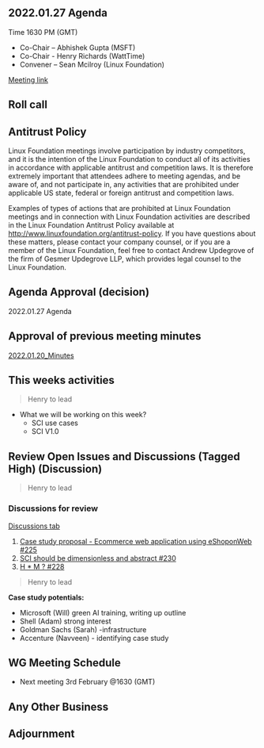 ## 2022.01.27 Agenda
Time 1630 PM (GMT)

- Co-Chair – Abhishek Gupta (MSFT)
- Co-Chair - Henry Richards (WattTime)
- Convener – Sean Mcilroy (Linux Foundation)

[Meeting link](https://zoom.us/j/97813672712?pwd=MkRpUzczUmQ5QVFQb3pheEpDa05tUT09)

## Roll call
  
## Antitrust Policy
Linux Foundation meetings involve participation by industry competitors, and it is the intention of the Linux Foundation to conduct 
all of its activities in accordance with applicable antitrust and competition laws. 
It is therefore extremely important that attendees adhere to meeting agendas, and be aware of, and not participate in, any activities 
that are prohibited under applicable US state, federal or foreign antitrust and competition laws.

Examples of types of actions that are prohibited at Linux Foundation meetings and in connection with Linux Foundation activities are 
described in the Linux Foundation Antitrust Policy available at http://www.linuxfoundation.org/antitrust-policy. 
If you have questions about these matters, please contact your company counsel, or if you are a member of the Linux Foundation, 
feel free to contact Andrew Updegrove of the firm of Gesmer Updegrove LLP, which provides legal counsel to the Linux Foundation.
  
## Agenda Approval (decision) 
2022.01.27 Agenda
  
## Approval of previous meeting minutes
[2022.01.20_Minutes](https://github.com/Green-Software-Foundation/standards_wg/blob/main/Agenda_Minutes/2022.01.20_minutes.md)

## This weeks activities

> Henry to lead

- What we will be working on this week?
  - SCI use cases
  - SCI V1.0

## Review Open Issues and Discussions (Tagged High) (Discussion)

> Henry to lead

### Discussions for review

[Discussions tab](https://github.com/Green-Software-Foundation/software_carbon_intensity/discussions)

1. [Case study proposal - Ecommerce web application using eShoponWeb #225](https://github.com/Green-Software-Foundation/software_carbon_intensity/discussions/225)
2. [SCI should be dimensionless and abstract #230](https://github.com/Green-Software-Foundation/software_carbon_intensity/discussions/230)
3. [H * M ? #228](https://github.com/Green-Software-Foundation/software_carbon_intensity/discussions/228)

> Henry to lead

**Case study potentials:**
- Microsoft (Will) green AI training, writing up outline
- Shell (Adam) strong interest
- Goldman Sachs (Sarah) -infrastructure
- Accenture (Navveen) - identifying case study

## WG Meeting Schedule

- Next meeting 3rd February @1630 (GMT) 

## Any Other Business

## Adjournment
